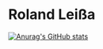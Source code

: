 # Roland Leißa

[![Anurag's GitHub stats](https://github-readme-stats.vercel.app/api?username=leissa&count_private=true&include_all_commits=true&show_icons=true)](https://github.com/anuraghazra/github-readme-stats)
